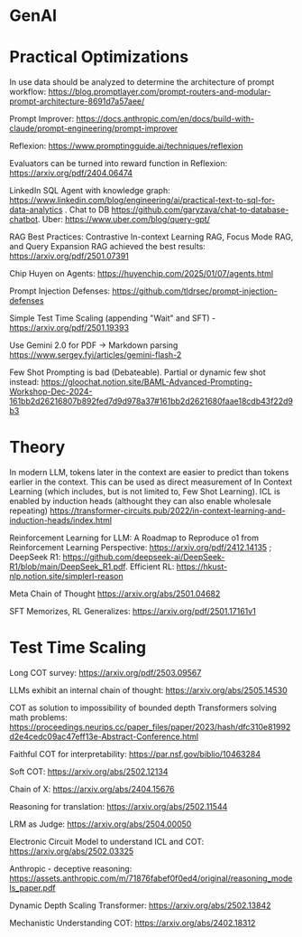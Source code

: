 # GenAI

Practical Optimizations
========================

In use data should be analyzed to determine the architecture of prompt workflow: https://blog.promptlayer.com/prompt-routers-and-modular-prompt-architecture-8691d7a57aee/

Prompt Improver: https://docs.anthropic.com/en/docs/build-with-claude/prompt-engineering/prompt-improver

Reflexion: https://www.promptingguide.ai/techniques/reflexion

Evaluators can be turned into reward function in Reflexion: https://arxiv.org/pdf/2404.06474

LinkedIn SQL Agent with knowledge graph: https://www.linkedin.com/blog/engineering/ai/practical-text-to-sql-for-data-analytics . Chat to DB https://github.com/garyzava/chat-to-database-chatbot. Uber: https://www.uber.com/blog/query-gpt/

RAG Best Practices: Contrastive In-context Learning RAG, Focus Mode RAG, and Query Expansion RAG achieved the best results: https://arxiv.org/pdf/2501.07391

Chip Huyen on Agents: https://huyenchip.com/2025/01/07/agents.html

Prompt Injection Defenses: https://github.com/tldrsec/prompt-injection-defenses

Simple Test Time Scaling (appending "Wait" and SFT) - https://arxiv.org/pdf/2501.19393

Use Gemini 2.0 for PDF -> Markdown parsing https://www.sergey.fyi/articles/gemini-flash-2

Few Shot Prompting is bad (Debateable). Partial or dynamic few shot instead: https://gloochat.notion.site/BAML-Advanced-Prompting-Workshop-Dec-2024-161bb2d26216807b892fed7d9d978a37#161bb2d2621680faae18cdb43f22d9b3

Theory
======
In modern LLM, tokens later in the context are easier to predict than tokens earlier in the context. This can be used as direct measurement of In Context Learning (which includes, but is not limited to, Few Shot Learning). ICL is enabled by induction heads (althought they can also enable wholesale repeating) https://transformer-circuits.pub/2022/in-context-learning-and-induction-heads/index.html

Reinforcement Learning for LLM: A Roadmap to Reproduce o1 from Reinforcement Learning Perspective: https://arxiv.org/pdf/2412.14135 ; DeepSeek R1: https://github.com/deepseek-ai/DeepSeek-R1/blob/main/DeepSeek_R1.pdf. Efficient RL: https://hkust-nlp.notion.site/simplerl-reason

Meta Chain of Thought https://arxiv.org/abs/2501.04682

SFT Memorizes, RL Generalizes: https://arxiv.org/pdf/2501.17161v1

Test Time Scaling
=================
Long COT survey: https://arxiv.org/pdf/2503.09567

LLMs exhibit an internal chain of thought: https://arxiv.org/abs/2505.14530

COT as solution to impossibility of bounded depth Transformers solving math problems: https://proceedings.neurips.cc/paper_files/paper/2023/hash/dfc310e81992d2e4cedc09ac47eff13e-Abstract-Conference.html

Faithful COT for interpretability: https://par.nsf.gov/biblio/10463284

Soft COT: https://arxiv.org/abs/2502.12134

Chain of X: https://arxiv.org/abs/2404.15676

Reasoning for translation: https://arxiv.org/abs/2502.11544

LRM as Judge: https://arxiv.org/abs/2504.00050

Electronic Circuit Model to understand ICL and COT: https://arxiv.org/abs/2502.03325

Anthropic - deceptive reasoning: https://assets.anthropic.com/m/71876fabef0f0ed4/original/reasoning_models_paper.pdf

Dynamic Depth Scaling Transformer: https://arxiv.org/abs/2502.13842

Mechanistic Understanding COT: https://arxiv.org/abs/2402.18312
